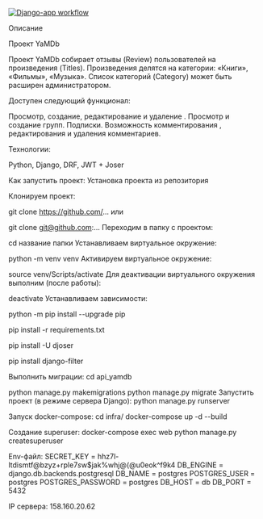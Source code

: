[![Django-app workflow](https://github.com/cancelo20/yamdb_final/actions/workflows/yamdb_workflow.yml/badge.svg?branch=master)](https://github.com/cancelo20/yamdb_final/actions/workflows/yamdb_workflow.yml)

Описание

Проект YaMDb

Проект YaMDb собирает отзывы (Review) пользователей на произведения (Titles).
Произведения делятся на категории: «Книги», «Фильмы», «Музыка».
Список категорий (Category) может быть расширен администратором.

Доступен следующий функционал:

Просмотр, создание, редактирование и удаление . Просмотр и создание групп. Подписки. Возможность комментирования , редактирования и удаления комментариев.

Технологии:

Python, Django, DRF, JWT + Joser

Как запустить проект:
Установка проекта из репозитория

Клонируем проект:

git clone https://github.com/... или

git clone git@github.com:... Переходим в папку с проектом:

cd название папки Устанавливаем виртуальное окружение:

python -m venv venv Активируем виртуальное окружение:

source venv/Scripts/activate
Для деактивации виртуального окружения выполним (после работы):

deactivate Устанавливаем зависимости:

python -m pip install --upgrade pip

pip install -r requirements.txt

pip install -U djoser

pip install django-filter

Выполнить миграции:
cd api_yamdb

python manage.py makemigrations
python manage.py migrate
Запустить проект (в режиме сервера Django):
python manage.py runserver

Запуск docker-compose:
cd infra/
docker-compose up -d --build

Создание superuser:
docker-compose exec web python manage.py createsuperuser

Env-файл:
SECRET_KEY = hhz7l-ltdismtf@bzyz+rple7*s*w$jak%whj@(@u0eok^f9k4
DB_ENGINE = django.db.backends.postgresql
DB_NAME = postgres
POSTGRES_USER = postgres
POSTGRES_PASSWORD = postgres
DB_HOST = db
DB_PORT = 5432

IP сервера: 158.160.20.62
